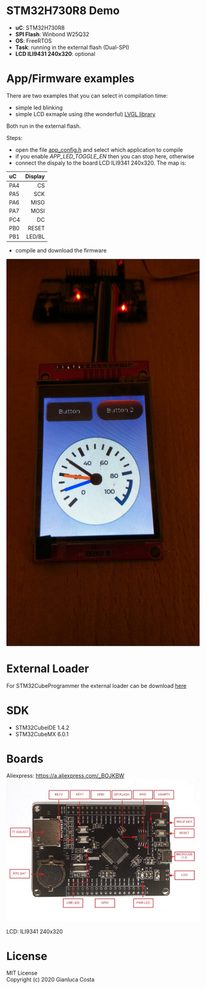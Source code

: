 # STM32H730R8 Demo
 * **uC**: STM32H730R8 
 * **SPI Flash**: Winbond W25Q32
 * **OS**: FreeRTOS
 * **Task**: running in the external flash (Dual-SPI)
 * **LCD ILI9431 240x320**: optional
 
# App/Firmware examples
There are two examples that you can select in compilation time:
 * simple led blinking
 * simple LCD exmaple using (the wonderful) [LVGL library](https://lvgl.io/)
 
Both run in the external flash.

Steps:  
  * open the file [app_config.h](https://github.com/gnlcosta/f730/blob/master/Core/Inc/app_config.h) and select which application to compile
  * if you enable *APP_LED_TOGGLE_EN* then you can stop here, otherwise
  * connect the dispaly to the board LCD ILI9341 240x320. The map is:
  
|     uC   |   Display   |
|:-------- | -----------:|
|    PA4   |      CS     |
|    PA5   |      SCK    |
|    PA6   |     MISO    |
|    PA7   |     MOSI    |
|    PC4   |     DC      |
|    PB0   |     RESET   |
|    PB1   |     LED/BL  |
                      
 * compile and download the firmware

![Board](https://github.com/gnlcosta/f730/raw/master/doc/lcd_screen.jpg)

# External Loader
For STM32CubeProgrammer the external loader can be download [here](https://github.com/gnlcosta/f730_w25q32fv/blob/master/F730_W25Q32FV.stldr)

# SDK
 * STM32CubeIDE 1.4.2
 * STM32CubeMX 6.0.1
 
# Boards
Aliexpress: https://a.aliexpress.com/_BOJKBW  
![Board](https://github.com/gnlcosta/f730/raw/master/doc/board.jpg)

LCD: ILI9341 240x320


# License
MIT License  
Copyright (c) 2020 Gianluca Costa
